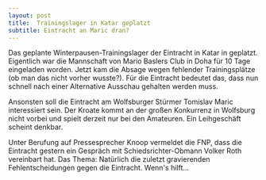 ```yaml
---
layout: post
title:  Trainingslager in Katar geplatzt
subtitle: Eintracht an Maric dran?
---
```


Das geplante Winterpausen-Trainingslager der Eintracht in Katar in geplatzt. Eigentlich war die Mannschaft von Mario Baslers Club in Doha für 10 Tage eingeladen worden. Jetzt kam die Absage wegen fehlender Trainingsplätze (ob man das nicht vorher wusste?). Für die Eintracht bedeutet das, dass nun schnell nach einer Alternative Ausschau gehalten werden muss.

Ansonsten soll die Eintracht am Wolfsburger Stürmer Tomislav Maric interessiert sein. Der Kroate kommt an der großen Konkurrenz in Wolfsburg nicht vorbei und spielt derzeit nur bei den Amateuren. Ein Leihgeschäft scheint denkbar.

Unter Berufung auf Pressesprecher Knoop vermeldet die FNP, dass die Eintracht gestern ein Gespräch mit Schiedsrichter-Obmann Volker Roth vereinbart hat. Das Thema: Natürlich die zuletzt gravierenden Fehlentscheidungen gegen die Eintracht. Wenn's hilft...
